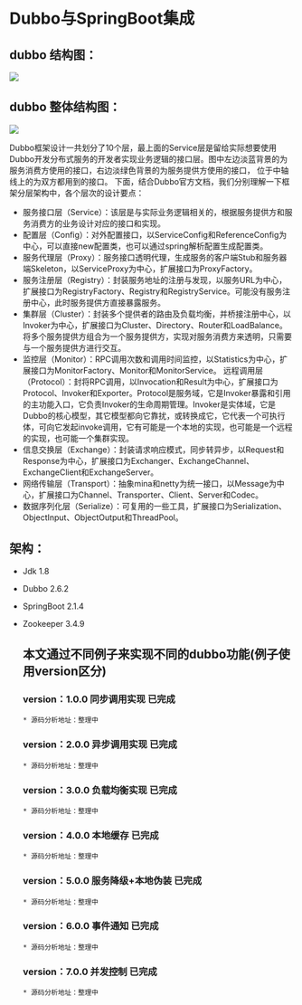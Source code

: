 # Dubbo与SpringBoot集成

## dubbo 结构图：

![](http://dubbo.apache.org/docs/zh-cn/user/sources/images/dubbo-architecture.jpg)

## dubbo 整体结构图：

![](https://images2017.cnblogs.com/blog/1147548/201709/1147548-20170928141450169-1251868962.png)

Dubbo框架设计一共划分了10个层，最上面的Service层是留给实际想要使用Dubbo开发分布式服务的开发者实现业务逻辑的接口层。图中左边淡蓝背景的为服务消费方使用的接口，右边淡绿色背景的为服务提供方使用的接口， 位于中轴线上的为双方都用到的接口。
下面，结合Dubbo官方文档，我们分别理解一下框架分层架构中，各个层次的设计要点：
* 服务接口层（Service）：该层是与实际业务逻辑相关的，根据服务提供方和服务消费方的业务设计对应的接口和实现。
* 配置层（Config）：对外配置接口，以ServiceConfig和ReferenceConfig为中心，可以直接new配置类，也可以通过spring解析配置生成配置类。
* 服务代理层（Proxy）：服务接口透明代理，生成服务的客户端Stub和服务器端Skeleton，以ServiceProxy为中心，扩展接口为ProxyFactory。
* 服务注册层（Registry）：封装服务地址的注册与发现，以服务URL为中心，扩展接口为RegistryFactory、Registry和RegistryService。可能没有服务注册中心，此时服务提供方直接暴露服务。
* 集群层（Cluster）：封装多个提供者的路由及负载均衡，并桥接注册中心，以Invoker为中心，扩展接口为Cluster、Directory、Router和LoadBalance。将多个服务提供方组合为一个服务提供方，实现对服务消费方来透明，只需要与一个服务提供方进行交互。
* 监控层（Monitor）：RPC调用次数和调用时间监控，以Statistics为中心，扩展接口为MonitorFactory、Monitor和MonitorService。
远程调用层（Protocol）：封将RPC调用，以Invocation和Result为中心，扩展接口为Protocol、Invoker和Exporter。Protocol是服务域，它是Invoker暴露和引用的主功能入口，它负责Invoker的生命周期管理。Invoker是实体域，它是Dubbo的核心模型，其它模型都向它靠扰，或转换成它，它代表一个可执行体，可向它发起invoke调用，它有可能是一个本地的实现，也可能是一个远程的实现，也可能一个集群实现。
* 信息交换层（Exchange）：封装请求响应模式，同步转异步，以Request和Response为中心，扩展接口为Exchanger、ExchangeChannel、ExchangeClient和ExchangeServer。
* 网络传输层（Transport）：抽象mina和netty为统一接口，以Message为中心，扩展接口为Channel、Transporter、Client、Server和Codec。
* 数据序列化层（Serialize）：可复用的一些工具，扩展接口为Serialization、 ObjectInput、ObjectOutput和ThreadPool。



## 架构：
* Jdk 1.8
* Dubbo 2.6.2
* SpringBoot 2.1.4
* Zookeeper 3.4.9

  ## 本文通过不同例子来实现不同的dubbo功能(例子使用version区分)
  
  ### version：1.0.0 同步调用实现 已完成
      * 源码分析地址：整理中
  ### version：2.0.0 异步调用实现 已完成
      * 源码分析地址：整理中
  ### version：3.0.0 负载均衡实现 已完成
      * 源码分析地址：整理中
  ### version：4.0.0 本地缓存 已完成
      * 源码分析地址：整理中
  ### version：5.0.0 服务降级+本地伪装 已完成
      * 源码分析地址：整理中
  ### version：6.0.0 事件通知 已完成
      * 源码分析地址：整理中
  ### version：7.0.0 并发控制 已完成
      * 源码分析地址：整理中
  
  

        
       
